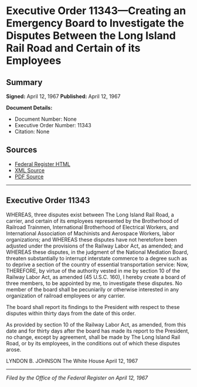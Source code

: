 # Executive Order 11343—Creating an Emergency Board to Investigate the Disputes Between the Long Island Rail Road and Certain of its Employees

## Summary

**Signed:** April 12, 1967
**Published:** April 12, 1967

**Document Details:**
- Document Number: None
- Executive Order Number: 11343
- Citation: None

## Sources
- [Federal Register HTML](https://www.presidency.ucsb.edu/documents/executive-order-11343-creating-emergency-board-investigate-the-disputes-between-the-long)
- [XML Source](None)
- [PDF Source](None)

---

## Executive Order 11343

WHEREAS, three disputes exist between The Long Island Rail Road, a carrier, and certain of its employees represented by the Brotherhood of Railroad Trainmen, International Brotherhood of Electrical Workers, and International Association of Machinists and Aerospace Workers, labor organizations; and
WHEREAS these disputes have not heretofore been adjusted under the provisions of the Railway Labor Act, as amended; and
WHEREAS these disputes, in the judgment of the National Mediation Board, threaten substantially to interrupt interstate commerce to a degree such as to deprive a section of the country of essential transportation service:
Now, THEREFORE, by virtue of the authority vested in me by section 10 of the Railway Labor Act, as amended (45 U.S.C. 160), I hereby create a board of three members, to be appointed by me, to investigate these disputes. No member of the board shall be pecuniarily or otherwise interested in any organization of railroad employees or any carrier.

The board shall report its findings to the President with respect to these disputes within thirty days from the date of this order.

As provided by section 10 of the Railway Labor Act, as amended, from this date and for thirty days after the board has made its report to the President, no change, except by agreement, shall be made by The Long Island Rail Road, or by its employees, in the conditions out of which these disputes arose.

LYNDON B. JOHNSON
The White House
April 12, 1967

---

*Filed by the Office of the Federal Register on April 12, 1967*
